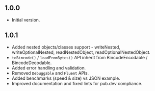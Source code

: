 ## 1.0.0

- Initial version.

## 1.0.1

- Added nested objects/classes support - writeNested,  writeOptionalNested, readNestedObject, readOptionalNestedObject.
- `toBincode()` / `loadFromBytes()` API inherit from BincodeEncodable / BincodeDecodable.
- Added error handling and validation.
- Removed `Debuggable` and `Fluent` APIs.
- Added benchmarks (speed & size) vs JSON example.
- Improved documentation and fixed lints for pub.dev compliance.
